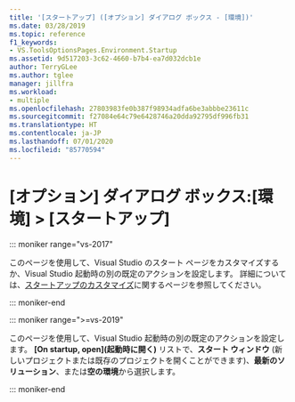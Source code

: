 ```yaml
---
title: '[スタートアップ] ([オプション] ダイアログ ボックス - [環境])'
ms.date: 03/28/2019
ms.topic: reference
f1_keywords:
- VS.ToolsOptionsPages.Environment.Startup
ms.assetid: 9d517203-3c62-4660-b7b4-ea7d032dcb1e
author: TerryGLee
ms.author: tglee
manager: jillfra
ms.workload:
- multiple
ms.openlocfilehash: 27803983fe0b387f98934adfa6be3abbbe23611c
ms.sourcegitcommit: f27084e64c79e6428746a20dda92795df996fb31
ms.translationtype: HT
ms.contentlocale: ja-JP
ms.lasthandoff: 07/01/2020
ms.locfileid: "85770594"
---
```

# <a name="options-dialog-box-environment--startup"></a>[オプション] ダイアログ ボックス:[環境] \> [スタートアップ]

::: moniker range="vs-2017"

このページを使用して、Visual Studio のスタート ページをカスタマイズするか、Visual Studio 起動時の別の既定のアクションを設定します。 詳細については、[スタートアップのカスタマイズ](../../ide/customizing-the-start-page-for-visual-studio.md)に関するページを参照してください。

::: moniker-end

::: moniker range=">=vs-2019"

このページを使用して、Visual Studio 起動時の別の既定のアクションを設定します。 **[On startup, open]\(起動時に開く\)** リストで、**スタート ウィンドウ** (新しいプロジェクトまたは既存のプロジェクトを開くことができます)、**最新のソリューション**、または**空の環境**から選択します。

::: moniker-end
